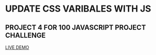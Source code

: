 # UPDATE CSS VARIBALES WITH JS

## PROJECT 4 FOR 100 JAVASCRIPT PROJECT CHALLENGE

[LIVE DEMO](https://cssvariablesjs.surge.sh)
